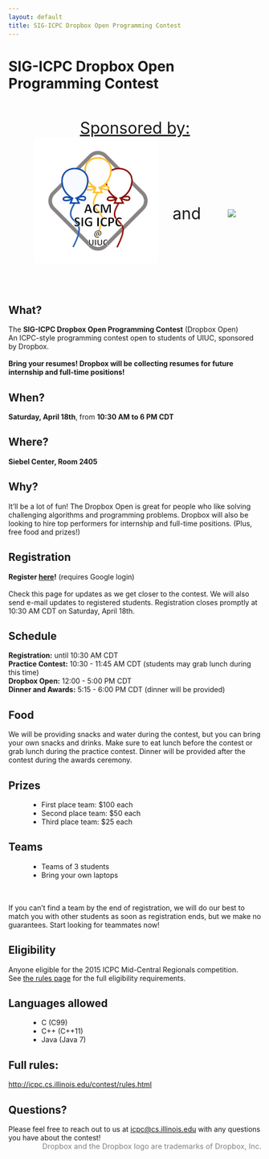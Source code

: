 ```yaml
---
layout: default
title: SIG-ICPC Dropbox Open Programming Contest
---
```


<h1 class="title">SIG-ICPC Dropbox Open Programming Contest</h1>
<br><br>

<center>
<div><span class="title" style="font-size:24pt"><u>Sponsored by:</u></span></div>
<div class="logos">
<img src="/assets/images/logo.png" height="250" style="vertical-align:middle;margin-right:25px;margin-top:0px;margin-bottom:50px"/>
<span class="title" style="vertical-align:middle;font-size:24pt">and</span>
<img src="https://cf.dropboxstatic.com/static/images/brand/logotype-vflFbF9pY.png" style="vertical-align:middle;margin-bottom:100px;margin-top:100px;margin-left:50px;"/>
</div>
</center>


<div class="item">
    <h2 class="title">What?</h2>
    <div>
      The <b>SIG-ICPC Dropbox Open Programming Contest</b> (Dropbox Open)
      <br>
      An ICPC-style programming contest open to students of UIUC, sponsored by Dropbox.
      <br><br>
      <b>Bring your resumes! Dropbox will be collecting resumes for future internship and full-time positions!</b>
    </div>
</div>

<div class="item">
    <h2 class="title">When?</h2>
    <div>
      <b>Saturday, April 18th</b>, from <b>10:30 AM to 6 PM CDT</b>
    </div>
</div>

<div class="item">
    <h2 class="title">Where?</h2>
    <div>
      <b>Siebel Center, Room 2405</b>
    </div>
</div>

<div class="item">
    <h2 class="title">Why?</h2>
    <div>
      It’ll be a lot of fun! The Dropbox Open is great for people who like solving challenging algorithms and programming problems. Dropbox will also be looking to hire top performers for internship and full-time positions. (Plus, free food and prizes!)
    </div>
</div>

<div class="item">
    <h2 class="title">Registration</h2>
    <div>
      <b>Register <a class="contest" href="/contest/register.html">here</a>!</b> (requires Google login)
      <br><br>
      Check this page for updates as we get closer to the contest. We will also send e-mail updates to registered students. Registration closes promptly at 10:30 AM CDT on Saturday, April 18th.
    </div>
</div>

<div class="item">
    <h2 class="title">Schedule</h2>
    <div>
      <b>Registration:</b> until 10:30 AM CDT<br>
      <b>Practice Contest:</b> 10:30 - 11:45 AM CDT (students may grab lunch during this time)<br>
      <b>Dropbox Open:</b> 12:00 - 5:00 PM CDT<br>
      <b>Dinner and Awards:</b> 5:15 - 6:00 PM CDT (dinner will be provided)<br>
   </div>
</div>

<div class="item">
    <h2 class="title">Food</h2>
    <div>
      We will be providing snacks and water during the contest, but you can bring your own snacks and drinks. Make sure to eat lunch before the contest or grab lunch during the practice contest. Dinner will be provided after the contest during the awards ceremony.
    </div>
</div>

<div class="item">
    <h2 class="title">Prizes</h2>
    <div>
      <ul style="margin-left:3em">
        <li>First place team: $100 each</li>
        <li>Second place team: $50 each</li>
        <li>Third place team: $25 each</li>
      </ul>
    </div>
</div>

<div class="item">
    <h2 class="title">Teams</h2>
    <div>
      <ul style="margin-left:3em">
        <li>Teams of 3 students</li>
        <li>Bring your own laptops</li>
      </ul>
      <br><br>
      If you can’t find a team by the end of registration, we will do our best to match you with other students as soon as registration ends, but we make no guarantees. Start looking for teammates now!
    </div>
</div>

<div class="item">
    <h2 class="title">Eligibility</h2>
    <div>
      Anyone eligible for the 2015 ICPC Mid-Central Regionals competition.
      <br>
      See <a class="contest" href="/contest/rules.html#Eligibility">the rules page</a> for the full eligibility requirements.
    </div>
</div>

<div class="item">
    <h2 class="title">Languages allowed</h2>
    <div>
      <ul style="margin-left:3em">
        <li>C (C99)</li>
        <li>C++ (C++11)</li>
        <li>Java (Java 7)</li>
      </ul>
   </div>
</div>

<div class="item">
    <h2 class="title">Full rules:</h2>
    <div>
      <a class="contest" href="/contest/rules.html">http://icpc.cs.illinois.edu/contest/rules.html</a>
    </div>
</div>

<div class="item">
  <h2 class="title">Questions?</h2>
  <div>
    Please feel free to reach out to us at <a class="contest" href="mailto:icpc@cs.illinois.edu">icpc@cs.illinois.edu</a> with any questions you have about the contest!
  </div>
</div>

<div style="text-align:right;color:gray;font-size:11pt">
Dropbox and the Dropbox logo are trademarks of Dropbox, Inc.
</div>
